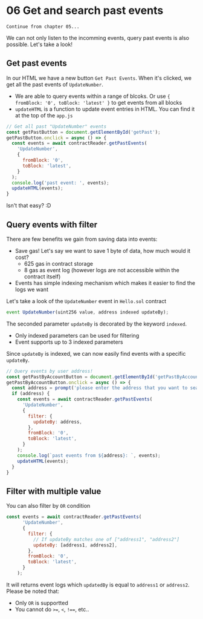 # 06 Get and search past events

```
Continue from chapter 05...
```

We can not only listen to the incomming events, query past events is also possible. Let's take a look!

## Get past events

In our HTML we have a new button `Get Past Events`. When it's clicked, we get all the past events of `UpdateNumber`. 
- We are able to query events within a range of blcoks. Or use `{ fromBlock: '0', toBlock: 'latest' }` to get events from all blocks
- `updateHTML` is a function to update event entries in HTML. You can find it at the top of the `app.js`

```js
// Get all past "UpdateNumber" events
const getPastButton = document.getElementById('getPast');
getPastButton.onclick = async () => {
  const events = await contractReader.getPastEvents(
    'UpdateNumber', 
    {
      fromBlock: '0',
      toBlock: 'latest',
    }
  );
  console.log('past event: ', events);
  updateHTML(events);
}
```

Isn't that easy? :D

## Query events with filter

There are few benefits we gain from saving data into events:
- Save gas! Let's say we want to save 1 byte of data, how much would it cost?
  - 625 gas in contract storage
  - 8 gas as event log (however logs are not accessible within the contract itself)
- Events has simple indexing mechanism which makes it easier to find the logs we want

Let's take a look of the `UpdateNumber` event in `Hello.sol` contract

```js
event UpdateNumber(uint256 value, address indexed updateBy);
```

The seconded parameter `updateBy` is decorated by the keyword `indexed`. 
- Only indexed parameters can be used for filtering
- Event supports up to 3 indexed parameters

Since `updateBy` is indexed, we can now easily find events with a specific `updateBy`.

```js
// Query events by user address!
const getPastByAccountButton = document.getElementById('getPastByAccount');
getPastByAccountButton.onclick = async () => {
  const address = prompt('please enter the address that you want to search');
  if (address) {
    const events = await contractReader.getPastEvents(
      'UpdateNumber', 
      {
        filter: { 
          updateBy: address,
        },
        fromBlock: '0',
        toBlock: 'latest',
      }
    );
    console.log(`past events from ${address}: `, events);
    updateHTML(events);
  }
}

```

## Filter with multiple value

You can also filter by `OR` condition
```js
const events = await contractReader.getPastEvents(
      'UpdateNumber', 
      {
        filter: { 
          // If updateBy matches one of ["address1", "address2"]
          updateBy: [address1, address2],
        },
        fromBlock: '0',
        toBlock: 'latest',
      }
    );
```

It will returns event logs which `updatedBy` is equal to `address1` or `address2`. Please be noted that:
- Only `OR` is supportted
- You cannot do `>=`, `<`, `!==`, etc..

